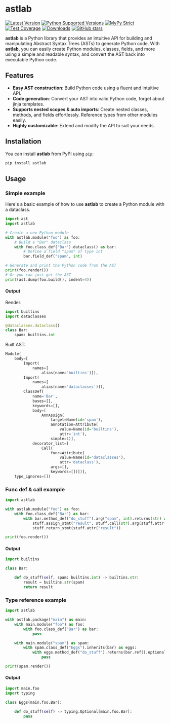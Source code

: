 # astlab

[![Latest Version](https://img.shields.io/pypi/v/astlab.svg)](https://pypi.python.org/pypi/astlab)
[![Python Supported Versions](https://img.shields.io/pypi/pyversions/astlab.svg)](https://pypi.python.org/pypi/astlab)
[![MyPy Strict](https://img.shields.io/badge/mypy-strict-blue)](https://mypy.readthedocs.io/en/stable/getting_started.html#strict-mode-and-configuration)
[![Test Coverage](https://codecov.io/gh/zerlok/astlab/branch/main/graph/badge.svg)](https://codecov.io/gh/zerlok/astlab)
[![Downloads](https://img.shields.io/pypi/dm/astlab.svg)](https://pypistats.org/packages/astlab)
[![GitHub stars](https://img.shields.io/github/stars/zerlok/astlab)](https://github.com/zerlok/astlab/stargazers)

**astlab** is a Python library that provides an intuitive API for building and manipulating Abstract Syntax Trees (ASTs) to generate Python code. With **astlab**, you can easily create Python modules, classes, fields, and more using a simple and readable syntax, and convert the AST back into executable Python code.

## Features

- **Easy AST construction**: Build Python code using a fluent and intuitive API.
- **Code generation**: Convert your AST into valid Python code, forget about jinja templates.
- **Supports nested scopes & auto imports**: Create nested classes, methods, and fields effortlessly. Reference types from other modules easily.
- **Highly customizable**: Extend and modify the API to suit your needs.

## Installation

You can install **astlab** from PyPI using `pip`:

```bash
pip install astlab
```

## Usage

### Simple example

Here's a basic example of how to use **astlab** to create a Python module with a dataclass.

```python
import ast
import astlab

# Create a new Python module
with astlab.module("foo") as foo:
    # Build a "Bar" dataclass
    with foo.class_def("Bar").dataclass() as bar:
        # Define a field "spam" of type int
        bar.field_def("spam", int)

# Generate and print the Python code from the AST
print(foo.render())
# Or you can just get the AST
print(ast.dump(foo.build(), indent=4))
```

#### Output

Render:

```python
import builtins
import dataclasses

@dataclasses.dataclass()
class Bar:
    spam: builtins.int
```

Built AST:

```python
Module(
    body=[
        Import(
            names=[
                alias(name='builtins')]),
        Import(
            names=[
                alias(name='dataclasses')]),
        ClassDef(
            name='Bar',
            bases=[],
            keywords=[],
            body=[
                AnnAssign(
                    target=Name(id='spam'),
                    annotation=Attribute(
                        value=Name(id='builtins'),
                        attr='int'),
                    simple=1)],
            decorator_list=[
                Call(
                    func=Attribute(
                        value=Name(id='dataclasses'),
                        attr='dataclass'),
                    args=[],
                    keywords=[])])],
    type_ignores=[])
```

### Func def & call example

```python
import astlab

with astlab.module("foo") as foo:
    with foo.class_def("Bar") as bar:
        with bar.method_def("do_stuff").arg("spam", int).returns(str) as stuff:
            stuff.assign_stmt("result", stuff.call(str).arg(stuff.attr("spam")))
            stuff.return_stmt(stuff.attr("result"))

print(foo.render())
```

#### Output

```python
import builtins

class Bar:

    def do_stuff(self, spam: builtins.int) -> builtins.str:
        result = builtins.str(spam)
        return result
```

### Type reference example

```python
import astlab

with astlab.package("main") as main:
    with main.module("foo") as foo:
        with foo.class_def("Bar") as bar:
            pass

    with main.module("spam") as spam:
        with spam.class_def("Eggs").inherits(bar) as eggs:
            with eggs.method_def("do_stuff").returns(bar.ref().optional()) as stuff:
                pass

print(spam.render())
```

#### Output

```python
import main.foo
import typing

class Eggs(main.foo.Bar):

    def do_stuff(self) -> typing.Optional[main.foo.Bar]:
        pass
```